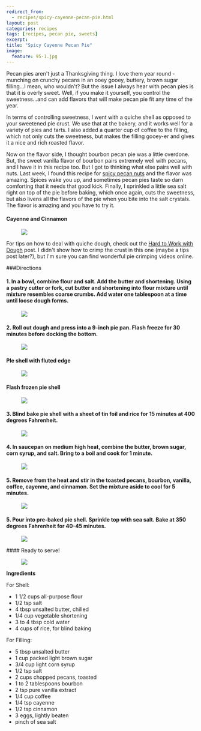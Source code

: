 ```yaml
---
redirect_from: 
  - recipes/spicy-cayenne-pecan-pie.html
layout: post
categories: recipes
tags: [recipes, pecan pie, sweets]
excerpt: 
title: "Spicy Cayenne Pecan Pie"
image:
  feature: 95-1.jpg
---
```


Pecan pies aren't just a Thanksgiving thing.  I love them year round - munching on crunchy pecans in an ooey gooey, buttery, brown sugar filling...I mean, who wouldn't?  But the issue  I always hear with pecan pies is that it is overly sweet.  Well, if you make it yourself, you control the sweetness...and can add flavors that will make pecan pie fit any time of the year.  

In terms of controlling sweetness, I went with a quiche shell as opposed to your sweetened pie crust.  We use that at the bakery, and it works well for a variety of pies and tarts.  I also added a quarter cup of coffee to the filling, which not only cuts the sweetness, but makes the filling gooey-er and gives it a nice and rich roasted flavor.  

Now on the flavor side, I thought bourbon pecan pie was a little overdone.  But, the sweet vanilla flavor of bourbon pairs extremely well with pecans, and I have it in this recipe too.  But I got to thinking what else pairs well with nuts.  Last week, I found this recipe for [spicy pecan nuts](http://www.yummly.com/recipe/Best-Ever-Roasted-and-Candied-Sweet-and-Salty-Nuts-I-Adore-Food_-200883?utm_medium=email&utm_source=sg&utm_campaign=emailrecipe&utm_content=module_recipe) and the flavor was amazing.  Spices wake you up, and sometimes pecan pies taste so darn comforting that it needs that good kick.  Finally, I sprinkled a little sea salt right on top of the pie before baking, which once again, cuts the sweetness, but also livens all the flavors of the pie when you bite into the salt crystals.  The flavor is amazing and you have to try it.

#### Cayenne and Cinnamon
<figure> <img src='/images/95-9.jpg'> </figure>

For tips on how to deal with quiche dough, check out the [Hard to Work with Dough](http://www.eastmeetskitchen.com/tips/hard-to-work-with-dough.html) post.  I didn't show how to crimp the crust in this one (maybe a tips post later?), but I'm sure you can find wonderful pie crimping videos online.

###Directions

#### 1. In a bowl, combine flour and salt. Add the butter and shortening. Using a pastry cutter or fork, cut butter and shortening into flour mixture until mixture resembles coarse crumbs.  Add water one tablespoon at a time until loose dough forms.  
<figure> <img src='/images/95-2.jpg'> </figure>

#### 2. Roll out dough and press into a 9-inch pie pan.  Flash freeze for 30 minutes before docking the bottom.  

<figure> <img src='/images/95-3.jpg'> </figure>

#### PIe shell with fluted edge
<figure> <img src='/images/95-4.jpg'> </figure>

#### Flash frozen pie shell
<figure> <img src='/images/95-5.jpg'> </figure>

#### 3. Blind bake pie shell with a sheet of tin foil and rice for 15 minutes at 400 degrees Fahrenheit.

<figure> <img src='/images/95-13.jpg'> </figure>

#### 4. In saucepan on medium high heat, combine the butter, brown sugar, corn syrup, and salt. Bring to a boil and cook for 1 minute.

<figure> <img src='/images/95-6.jpg'> </figure>

#### 5. Remove from the heat and stir in the toasted pecans, bourbon, vanilla, coffee, cayenne, and cinnamon. Set the mixture aside to cool for 5 minutes.

<figure> <img src='/images/95-7.jpg'> </figure>

#### 5. Pour into pre-baked pie shell.  Sprinkle top with sea salt.  Bake at 350 degrees Fahrenheit for 40-45 minutes.
<figure> <img src='/images/95-10.jpg'> </figure>
#### Ready to serve!

<figure> <img src='/images/95-12.jpg'> </figure>



<section class='recipe'>
<p><strong>Ingredients</strong></p>

<p>For Shell:</p>

<ul><li>1 1/2 cups all-purpose flour</li><li>1/2 tsp salt</li><li>4 tbsp unsalted butter, chilled</li><li>1/4 cup vegetable shortening</li><li>3 to 4 tbsp cold water</li><li>4 cups of rice, for blind baking</li></ul>

<p>For Filling:</p>

<ul><li>5 tbsp unsalted butter</li><li>1 cup packed light brown sugar</li><li>3/4 cup light corn syrup</li><li>1/2 tsp salt</li><li>2 cups chopped pecans, toasted</li><li>1 to 2 tablespoons bourbon</li><li>2 tsp pure vanilla extract</li><li>1/4 cup coffee</li><li>1/4 tsp cayenne</li><li>1/2 tsp cinnamon</li><li>3 eggs, lightly beaten</li><li>pinch of sea salt</li></ul></section>